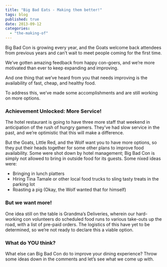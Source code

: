 ```yaml
---
title: "Big Bad Eats - Making them better!"
tags: blog
published: true
date: 2013-09-12
categories: 
  - "the-making-of"
---
```


Big Bad Con is growing every year, and the Goats welcome back attendees from previous years and can’t wait to meet people coming for the first time.

We’ve gotten amazing feedback from happy con-goers, and we’re more motivated than ever to keep expanding and improving.

And one thing that we’ve heard from you that needs improving is the availability of fast, cheap, and healthy food.

To address this, we’ve made some accomplishments and are still working on more options.

### Achievement Unlocked: More Service!

The hotel restaurant is going to have three more staff that weekend in anticipation of the rush of hungry gamers. They’ve had slow service in the past, and we’re optimistic that this will make a difference.

But the Goats, Little Red, and the Wolf want you to have more options, so they put their heads together for some other plans to improve food availability. Some were shot down by hotel management; Big Bad Con is simply not allowed to bring in outside food for its guests. Some nixed ideas were:

- Bringing in lunch platters
- Hiring Tina Tamale or other local food trucks to sling tasty treats in the parking lot
- Roasting a pig (Okay, the Wolf wanted that for himself)

### But we want more!

One idea still on the table is Grandma’s Deliveries, wherein our hard-working con volunteers do scheduled food runs to various take-outs up the road, with a list of pre-paid orders. The logistics of this have yet to be determined, so we’re not ready to declare this a viable option.

### What do YOU think?

What else can Big Bad Con do to improve your dining experience? Throw some ideas down in the comments and let’s see what we come up with.
